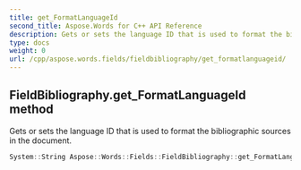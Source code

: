 ```yaml
---
title: get_FormatLanguageId
second_title: Aspose.Words for C++ API Reference
description: Gets or sets the language ID that is used to format the bibliographic sources in the document. 
type: docs
weight: 0
url: /cpp/aspose.words.fields/fieldbibliography/get_formatlanguageid/
---
```

## FieldBibliography.get_FormatLanguageId method


Gets or sets the language ID that is used to format the bibliographic sources in the document.

```cpp
System::String Aspose::Words::Fields::FieldBibliography::get_FormatLanguageId()
```

